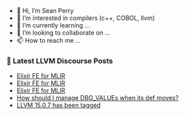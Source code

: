 - 👋 Hi, I’m Sean Perry
- 👀 I’m interested in compilers (c++, COBOL, llvm)
- 🌱 I’m currently learning ...
- 💞️ I’m looking to collaborate on ...
- 📫 How to reach me ...

<!---
s66perry/s66perry is a ✨ special ✨ repository because its `README.md` (this file) appears on your GitHub profile.
You can click the Preview link to take a look at your changes.
--->
### 📕 Latest LLVM Discourse Posts

<!-- DISCOURSE-LLVM:START -->
- [Elixir FE for MLIR](https://discourse.llvm.org/t/elixir-fe-for-mlir/67852#post_8)
- [Elixir FE for MLIR](https://discourse.llvm.org/t/elixir-fe-for-mlir/67852#post_7)
- [Elixir FE for MLIR](https://discourse.llvm.org/t/elixir-fe-for-mlir/67852#post_6)
- [How should I manage DBG_VALUEs when its def moves?](https://discourse.llvm.org/t/how-should-i-manage-dbg-values-when-its-def-moves/67601#post_8)
- [LLVM 15.0.7 has been tagged](https://discourse.llvm.org/t/llvm-15-0-7-has-been-tagged/67637#post_9)
<!-- DISCOURSE-LLVM:END -->
